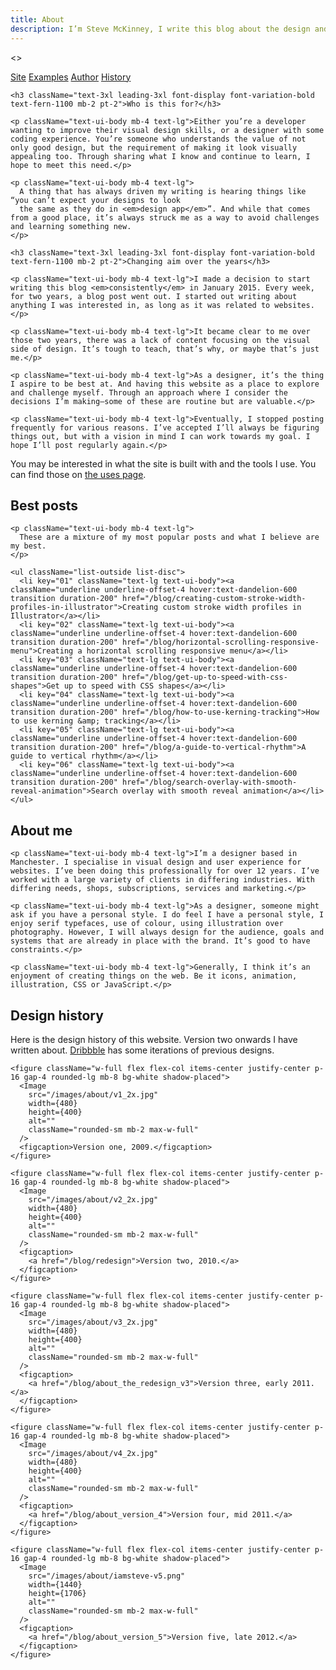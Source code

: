 ```yaml
---
title: About
description: I’m Steve McKinney, I write this blog about the design and build of websites. I aim to explore the craft behind web design.
---
```


<>

  <nav className="col-content flex flex-row gap-4">
    <a href="#site" className="font-ui lowercase">Site</a>
    <a href="#examples" className="font-ui lowercase">Examples</a>
    <a href="#author" className="font-ui lowercase">Author</a>
    <a href="#history" className="font-ui lowercase">History</a>
  </nav>

  <article id="site" className="col-content max-w-prose">


    <h3 className="text-3xl leading-3xl font-display font-variation-bold text-fern-1100 mb-2 pt-2">Who is this for?</h3>

    <p className="text-ui-body mb-4 text-lg">Either you’re a developer wanting to improve their visual design skills, or a designer with some coding experience. You’re someone who understands the value of not only good design, but the requirement of making it look visually appealing too. Through sharing what I know and continue to learn, I hope to meet this need.</p>

    <p className="text-ui-body mb-4 text-lg">
      A thing that has always driven my writing is hearing things like “you can’t expect your designs to look
      the same as they do in <em>design app</em>”. And while that comes from a good place, it’s always struck me as a way to avoid challenges and learning something new.
    </p>

    <h3 className="text-3xl leading-3xl font-display font-variation-bold text-fern-1100 mb-2 pt-2">Changing aim over the years</h3>

    <p className="text-ui-body mb-4 text-lg">I made a decision to start writing this blog <em>consistently</em> in January 2015. Every week, for two years, a blog post went out. I started out writing about anything I was interested in, as long as it was related to websites.</p>

    <p className="text-ui-body mb-4 text-lg">It became clear to me over those two years, there was a lack of content focusing on the visual side of design. It’s tough to teach, that’s why, or maybe that’s just me.</p>

    <p className="text-ui-body mb-4 text-lg">As a designer, it’s the thing I aspire to be best at. And having this website as a place to explore and challenge myself. Through an approach where I consider the decisions I’m making—some of these are routine but are valuable.</p>

    <p className="text-ui-body mb-4 text-lg">Eventually, I stopped posting frequently for various reasons. I’ve accepted I’ll always be figuring things out, but with a vision in mind I can work towards my goal. I hope I’ll post regularly again.</p>

  </article>

  <aside className="col-content max-w-prose">
    <p className="text-ui-body text-lg">You may be interested in what the site is built with and the tools I use. You can find those on <a href="/uses" className="link">the uses page</a>.</p>
  </aside>

  <article id="examples" className="col-content max-w-prose">
    <h2 className="text-4xl leading-4xl font-display font-variation-bold text-fern-1100 mb-2 pt-6">Best posts</h2>

    <p className="text-ui-body mb-4 text-lg">
      These are a mixture of my most popular posts and what I believe are my best.
    </p>

    <ul className="list-outside list-disc">
      <li key="01" className="text-lg text-ui-body"><a className="underline underline-offset-4 hover:text-dandelion-600 transition duration-200" href="/blog/creating-custom-stroke-width-profiles-in-illustrator">Creating custom stroke width profiles in Illustrator</a></li>
      <li key="02" className="text-lg text-ui-body"><a className="underline underline-offset-4 hover:text-dandelion-600 transition duration-200" href="/blog/horizontal-scrolling-responsive-menu">Creating a horizontal scrolling responsive menu</a></li>
      <li key="03" className="text-lg text-ui-body"><a className="underline underline-offset-4 hover:text-dandelion-600 transition duration-200" href="/blog/get-up-to-speed-with-css-shapes">Get up to speed with CSS shapes</a></li>
      <li key="04" className="text-lg text-ui-body"><a className="underline underline-offset-4 hover:text-dandelion-600 transition duration-200" href="/blog/how-to-use-kerning-tracking">How to use kerning &amp; tracking</a></li>
      <li key="05" className="text-lg text-ui-body"><a className="underline underline-offset-4 hover:text-dandelion-600 transition duration-200" href="/blog/a-guide-to-vertical-rhythm">A guide to vertical rhythm</a></li>
      <li key="06" className="text-lg text-ui-body"><a className="underline underline-offset-4 hover:text-dandelion-600 transition duration-200" href="/blog/search-overlay-with-smooth-reveal-animation">Search overlay with smooth reveal animation</a></li>
    </ul>

  </article>

  <article id="author" className="col-content max-w-prose">
    <h2 className="text-4xl leading-4xl font-display font-variation-bold text-fern-1100 mb-2 pt-6">About me</h2>

    <p className="text-ui-body mb-4 text-lg">I’m a designer based in Manchester. I specialise in visual design and user experience for websites. I’ve been doing this professionally for over 12 years. I’ve worked with a large variety of clients in differing industries. With differing needs, shops, subscriptions, services and marketing.</p>

    <p className="text-ui-body mb-4 text-lg">As a designer, someone might ask if you have a personal style. I do feel I have a personal style, I enjoy serif typefaces, use of colour, using illustration over photography. However, I will always design for the audience, goals and systems that are already in place with the brand. It’s good to have constraints.</p>

    <p className="text-ui-body mb-4 text-lg">Generally, I think it’s an enjoyment of creating things on the web. Be it icons, animation, illustration, CSS or JavaScript.</p>

  </article>

  <article id="history" className="col-content">
    <h2 className="text-4xl leading-4xl font-display font-variation-bold text-fern-1100 mb-2 pt-6">Design history</h2>
    <p className="text-ui-body mb-4 max-w-prose">Here is the design history of this website. Version two onwards I have written about. <a href="http://dribbble.com/stevemckinney/projects/10419-My-site" title="Previous versions of my site taking shape on Dribbble">Dribbble</a> has some iterations of previous designs.</p>

    <figure className="w-full flex flex-col items-center justify-center p-16 gap-4 rounded-lg mb-8 bg-white shadow-placed">
      <Image
        src="/images/about/v1_2x.jpg"
        width={480}
        height={400}
        alt=""
        className="rounded-sm mb-2 max-w-full"
      />
      <figcaption>Version one, 2009.</figcaption>
    </figure>

    <figure className="w-full flex flex-col items-center justify-center p-16 gap-4 rounded-lg mb-8 bg-white shadow-placed">
      <Image
        src="/images/about/v2_2x.jpg"
        width={480}
        height={400}
        alt=""
        className="rounded-sm mb-2 max-w-full"
      />
      <figcaption>
        <a href="/blog/redesign">Version two, 2010.</a>
      </figcaption>
    </figure>

    <figure className="w-full flex flex-col items-center justify-center p-16 gap-4 rounded-lg mb-8 bg-white shadow-placed">
      <Image
        src="/images/about/v3_2x.jpg"
        width={480}
        height={400}
        alt=""
        className="rounded-sm mb-2 max-w-full"
      />
      <figcaption>
        <a href="/blog/about_the_redesign_v3">Version three, early 2011.</a>
      </figcaption>
    </figure>

    <figure className="w-full flex flex-col items-center justify-center p-16 gap-4 rounded-lg mb-8 bg-white shadow-placed">
      <Image
        src="/images/about/v4_2x.jpg"
        width={480}
        height={400}
        alt=""
        className="rounded-sm mb-2 max-w-full"
      />
      <figcaption>
        <a href="/blog/about_version_4">Version four, mid 2011.</a>
      </figcaption>
    </figure>

    <figure className="w-full flex flex-col items-center justify-center p-16 gap-4 rounded-lg mb-8 bg-white shadow-placed">
      <Image
        src="/images/about/iamsteve-v5.png"
        width={1440}
        height={1706}
        alt=""
        className="rounded-sm mb-2 max-w-full"
      />
      <figcaption>
        <a href="/blog/about_version_5">Version five, late 2012.</a>
      </figcaption>
    </figure>

  </article>
</>
